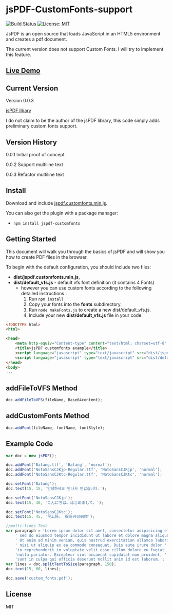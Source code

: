 # jsPDF-CustomFonts-support
[![Build Status](https://travis-ci.org/sphilee/jsPDF-CustomFonts-support.svg?branch=master)](https://travis-ci.org/sphilee/jsPDF-CustomFonts-support/branches)
[![License: MIT](https://img.shields.io/badge/License-MIT-yellow.svg)](https://opensource.org/licenses/MIT)

JsPDF is an open source that loads JavaScript in an HTML5 environment and creates a pdf document.

The current version does not support Custom Fonts. I will try to implement this feature.

## [Live Demo](https://sphilee.github.io/jsPDF-CustomFonts-support)

## Current Version

Version 0.0.3

[jsPDF libary](http://parall.ax/products/jspdf)

I do not claim to be the author of the jsPDF library, this code simply adds preliminary custom fonts support.

## Version History

0.0.1 Initial proof of concept

0.0.2 Support multiline text

0.0.3 Refactor multiline text

## Install

Download and include [jspdf.customfonts.min.js](https://raw.githubusercontent.com/sphilee/jsPDF-CustomFonts-support/master/dist/jspdf.customfonts.min.js).

You can also get the plugin with a package manager:
- ```npm install jspdf-customfonts```


## Getting Started

This document will walk you through the basics of jsPDF and will show you how to create PDF files in the browser.

To begin with the default configuration, you should include two files:

* **dist/jspdf.customfonts.min.js**,
* **dist/default_vfs.js** - default vfs font definition (it contains 4 Fonts)
	* however you can use custom fonts according to the following detailed instructions :
        1. Run ``npm install``
		1. Copy your fonts into the **fonts** subdirectory.
		2. Run ```node makeFonts.js``` to create a new dist/default_vfs.js.
		3. Include your new **dist/default_vfs.js** file in your code.

```html
<!DOCTYPE html>
<html>

<head>
    <meta http-equiv="Content-type" content="text/html; charset=utf-8" />
    <title>jsPDF customfonts example</title>
    <script language="javascript" type="text/javascript" src="dist/jspdf.customfonts.min.js"></script>
    <script language="javascript" type="text/javascript" src="dist/default_vfs.js"></script>
</head>
<body>
...
```


## addFileToVFS Method

```javascript
doc.addFileToVFS(fileName, Base64content);
```

## addCustomFonts Method

```javascript
doc.addFont(fileName, fontName, fontStyle);
```

## Example Code

```javascript
var doc = new jsPDF();

doc.addFont('Batang.ttf', 'Batang', 'normal');
doc.addFont('NotoSansCJKjp-Regular.ttf', 'NotoSansCJKjp', 'normal');
doc.addFont('NotoSansCJKtc-Regular.ttf', 'NotoSansCJKtc', 'normal');

doc.setFont('Batang');
doc.text(15, 15, '안녕하세요 만나서 반갑습니다.');

doc.setFont('NotoSansCJKjp');
doc.text(15, 30, 'こんにちは。はじめまして。');

doc.setFont('NotoSansCJKtc');
doc.text(15, 45, '早上好。 很高兴见到你');

//multi-lines Test
var paragraph = 'Lorem ipsum dolor sit amet, consectetur adipisicing elit,' +
    ' sed do eiusmod tempor incididunt ut labore et dolore magna aliqua.' +
    ' Ut enim ad minim veniam, quis nostrud exercitation ullamco laboris' +
    ' nisi ut aliquip ex ea commodo consequat. Duis aute irure dolor ' +
    'in reprehenderit in voluptate velit esse cillum dolore eu fugiat ' +
    'nulla pariatur. Excepteur sint occaecat cupidatat non proident, ' +
    'sunt in culpa qui officia deserunt mollit anim id est laborum.';
var lines = doc.splitTextToSize(paragraph, 150);
doc.text(15, 60, lines);

doc.save('custom_fonts.pdf');

```

## License
MIT